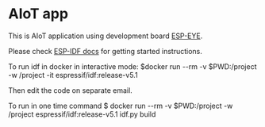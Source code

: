 AIoT  app
====================

This is AIoT application using development board [ESP-EYE](https://www.espressif.com/en/products/devkits/esp-eye/overview).

Please check [ESP-IDF docs](https://docs.espressif.com/projects/esp-idf/en/latest/get-started/index.html) for getting started instructions.

 To run idf in docker in interactive mode:
 $docker run --rm -v $PWD:/project -w /project -it espressif/idf:release-v5.1

 Then edit the code on separate email.

 To run in one time command
$ docker run --rm -v $PWD:/project -w /project espressif/idf:release-v5.1 idf.py build
